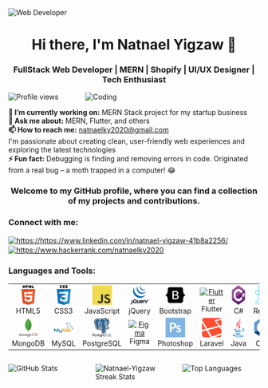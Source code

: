 <!-- Header image -->
<img width="100%" alt="Web Developer" height="300px" src="https://images.unsplash.com/photo-1605379399642-870262d3d051?ixlib=rb-4.0.3&ixid=M3wxMjA3fDB8MHxwaG90by1wYWdlfHx8fGVufDB8fHx8fA%3D%3D&auto=format&fit=crop&w=1812&q=80">

<!-- Introduction -->
<h1 align="center" style="font-weight: bold;">Hi there, I'm Natnael Yigzaw 👋</h1>
<h3 align="center">FullStack Web Developer | MERN | Shopify | UI/UX Designer | Tech Enthusiast</h3>

<!-- Animated coding GIF -->
<img align="right" alt="Coding" width="350px" src="https://media.giphy.com/media/qgQUggAC3Pfv687qPC/giphy.gif">

<!-- Profile views -->
<p align="left">
  <img src="https://komarev.com/ghpvc/?username=Natnael-Yigzaw&label=Profile%20views&color=0e75b6&style=flat" alt="Profile views">
</p>

<!-- Information -->
<div>
    <ul style="list-style: none; padding-left: 0;">
      <li>
        <b>🔭 I’m currently working on:</b> MERN Stack project for my startup business
      </li>
      <li>
        <b>💬 Ask me about:</b> MERN, Flutter, and others
      </li>
      <li>
        <b>📫 How to reach me:</b>
        <a href="mailto:natnaelky2020@gmail.com">natnaelky2020@gmail.com</a>
      </li>
      <li>
        I'm passionate about creating clean, user-friendly web experiences and exploring the latest technologies
      </li>
      <li>
        <b>⚡ Fun fact:</b> Debugging is finding and removing errors in code. Originated from a real bug – a moth trapped in a computer! 😂
      </li>
    </ul>
</div>

<!-- Description -->
<div>
<h3 align="center">
    Welcome to my GitHub profile, where you can find a collection of my projects and contributions.
</h3>
</div>

<!-- Connect with Me -->
<h3 align="left">Connect with me:</h3>
<p align="left">
<a href="https://www.linkedin.com/in/natnael-yigzaw-41b8a2256/" target="blank"><img align="center" src="https://raw.githubusercontent.com/rahuldkjain/github-profile-readme-generator/master/src/images/icons/Social/linked-in-alt.svg" alt="https://https://www.linkedin.com/in/natnael-yigzaw-41b8a2256/" height="30" width="40" /></a>
<a href="https://www.hackerrank.com/natnaelky2020" target="blank"><img align="center" src="https://raw.githubusercontent.com/rahuldkjain/github-profile-readme-generator/master/src/images/icons/Social/hackerrank.svg" alt="https://www.hackerrank.com/natnaelky2020" height="30" width="40" /></a>
</p>

<!-- Languages and Tools -->
<h3 align="left">Languages and Tools:</h3>
<p align="left"> 
<table>
  <tr>
    <td align="center">
      <a href="https://www.w3schools.com/html/" target="_blank" rel="noreferrer">
        <img src="https://raw.githubusercontent.com/devicons/devicon/master/icons/html5/html5-original-wordmark.svg" alt="HTML5" width="40" height="40"/>
      </a>
      <br>HTML5
    </td>
    <td align="center">
      <a href="https://www.w3schools.com/css/" target="_blank" rel="noreferrer">
        <img src="https://raw.githubusercontent.com/devicons/devicon/master/icons/css3/css3-original-wordmark.svg" alt="CSS3" width="40" height="40"/>
      </a>
      <br>CSS3
    </td>
    <td align="center">
      <a href="https://developer.mozilla.org/en-US/docs/Web/JavaScript" target="_blank" rel="noreferrer">
        <img src="https://raw.githubusercontent.com/devicons/devicon/master/icons/javascript/javascript-original.svg" alt="JavaScript" width="40" height="40"/>
      </a>
      <br>JavaScript
    </td>
    <td align="center">
      <a href="https://jquery.com/" target="_blank" rel="noreferrer">
        <img src="https://raw.githubusercontent.com/devicons/devicon/master/icons/jquery/jquery-original-wordmark.svg" alt="jQuery" width="40" height="40"/>
      </a>
      <br>jQuery
    </td>
    <td align="center">
      <a href="https://getbootstrap.com/" target="_blank" rel="noreferrer">
        <img src="https://raw.githubusercontent.com/devicons/devicon/master/icons/bootstrap/bootstrap-plain.svg" alt="Bootstrap" width="40" height="40"/>
      </a>
      <br>Bootstrap
    </td>
    <td align="center">
      <a href="https://flutter.dev/" target="_blank" rel="noreferrer">
        <img src="https://www.vectorlogo.zone/logos/flutterio/flutterio-icon.svg" alt="Flutter" width="40" height="40"/>
      </a>
      <br>Flutter
    </td>
    <td align="center">
      <a href="https://docs.microsoft.com/en-us/dotnet/csharp/" target="_blank" rel="noreferrer">
        <img src="https://raw.githubusercontent.com/devicons/devicon/master/icons/csharp/csharp-original.svg" alt="C#" width="40" height="40"/>
      </a>
      <br>C#
    </td>
    <td align="center">
      <a href="https://reactjs.org/" target="_blank" rel="noreferrer">
        <img src="https://raw.githubusercontent.com/devicons/devicon/master/icons/react/react-original-wordmark.svg" alt="React" width="40" height="40"/>
      </a>
      <br>React
    </td>
    <td align="center">
      <a href="https://redux.js.org/" target="_blank" rel="noreferrer">
        <img src="https://raw.githubusercontent.com/devicons/devicon/master/icons/redux/redux-original.svg" alt="Redux" width="40" height="40"/>
      </a>
      <br>Redux
    </td>
    <td align="center">
      <a href="https://nodejs.org" target="_blank" rel="noreferrer">
        <img src="https://raw.githubusercontent.com/devicons/devicon/master/icons/nodejs/nodejs-original-wordmark.svg" alt="Node.js" width="40" height="40"/>
      </a>
      <br>Node.js
    </td>
    </tr>
    <tr>
    <td align="center">
      <a href="https://www.mongodb.com/" target="_blank" rel="noreferrer">
        <img src="https://raw.githubusercontent.com/devicons/devicon/master/icons/mongodb/mongodb-original-wordmark.svg" alt="MongoDB" width="40" height="40"/>
      </a>
      <br>MongoDB
    </td>
    <td align="center">
      <a href="https://www.mysql.com/" target="_blank" rel="noreferrer">
        <img src="https://raw.githubusercontent.com/devicons/devicon/master/icons/mysql/mysql-original-wordmark.svg" alt="MySQL" width="40" height="40"/>
      </a>
      <br>MySQL
    </td>
    <td align="center">
      <a href="https://www.postgresql.org/" target="_blank" rel="noreferrer">
        <img src="https://raw.githubusercontent.com/devicons/devicon/master/icons/postgresql/postgresql-original-wordmark.svg" alt="PostgreSQL" width="40" height="40"/>
      </a>
      <br>PostgreSQL
    </td>
    <td align="center">
      <a href="https://www.figma.com/" target="_blank" rel="noreferrer">
        <img src="https://www.vectorlogo.zone/logos/figma/figma-icon.svg" alt="Figma" width="40" height="40"/>
      </a>
      <br>Figma
    </td>
    <td align="center">
      <a href="https://www.adobe.com/products/photoshop.html" target="_blank" rel="noreferrer">
        <img src="https://raw.githubusercontent.com/devicons/devicon/master/icons/photoshop/photoshop-plain.svg" alt="Photoshop" width="40" height="40"/>
      </a>
      <br>Photoshop
    </td>
    <td align="center">
      <a href="https://laravel.com/" target="_blank" rel="noreferrer">
        <img src="https://raw.githubusercontent.com/devicons/devicon/master/icons/laravel/laravel-plain.svg" alt="Laravel" width="40" height="40"/>
      </a>
      <br>Laravel
    </td>
    <td align="center">
      <a href="https://www.java.com/" target="_blank" rel="noreferrer">
        <img src="https://raw.githubusercontent.com/devicons/devicon/master/icons/java/java-original.svg" alt="Java" width="40" height="40"/>
      </a>
      <br>Java
    </td>
    <td align="center">
      <a href="https://www.w3schools.com/cpp/" target="_blank" rel="noreferrer">
        <img src="https://raw.githubusercontent.com/devicons/devicon/master/icons/cplusplus/cplusplus-original.svg" alt="C++" width="40" height="40"/>
      </a>
      <br>C++
    </td>
  </tr>
</table>

<!-- GitHub Stats -->
<!-- GitHub Stats, Streak Stats, and Most Used Languages - Side by Side -->
<div style="display: flex; align-items: flex-start;">
  <div style="flex: 1; margin-right: 20px;">
    <p align="left">
      <img src="https://github-readme-stats.vercel.app/api?username=Natnael-Yigzaw&show_icons=true" alt="GitHub Stats">
    </p>
  </div>
  <div style="flex: 1; margin-right: 20px;">
    <p><img align="left" src="https://github-readme-streak-stats.herokuapp.com/?user=Natnael-Yigzaw" alt="Natnael-Yigzaw Streak Stats"></p>
  </div>
  <div style="flex: 1;">
    <p><img src="https://github-readme-stats.vercel.app/api/top-langs/?username=Natnael-Yigzaw&layout=compact" alt="Top Languages"></p>
  </div>
</div>
